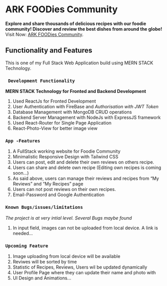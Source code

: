 # ARK FOODies Community
**Explore and share thousands of delicious recipes with our foodie community! Discover and review the best dishes from around the globe!**
Visit Now: [ARK FOODies Community](https://ark-foodies.web.app/).

## Functionality and Features

This is one of my Full Stack Web Application build using MERN STACK Technology.

### ` Development Functionality`

 **MERN STACK Technology for Fronted and Backend Development**
1. Used ReactJs for Fronted Development
2. User Authentication with FireBase and *Authorisation with JWT Token*
3. Database Management with MongoDB CRUD operations 
4. Backend Server Management with NodeJs with ExpressJS framework
5. Used React-Router for Single Page Application
6. React-Photo-View for better image view



### `App -Features`

1. A FullStack working website for Foodie Community
2. Minimalistic Responsive Design with Tailwind CSS 
3. Users can post, edit and delete their own reviews on others recipe.
4. Users can share and delete own recipe (Editing own recipes is coming soon…)
5. As said above, users can manage their reviews and recipes from “My Reviews” and “My Recipes” page
6. Users can not post reviews on their own recipes.
7. Email-Password and Google Authentication


### `Known Bugs/issues/limitations`

*The project is at very intial level. Several Bugs maybe found*
1. In input field, images can not be uploaded from local device. A link is needed...

### `Upcoming Feature`

1. Image uploading from local device will be available
2. Reviwes will be sorted by time
3. Statistic of Recipes, Reviews, Users wil be updated dynamically 
4. User Profile Page where they can update their name and photo with
5. UI Design and Animations...